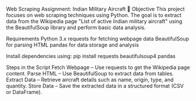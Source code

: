 Web Scraping Assignment: Indian Military Aircraft 🚀
Objective
This project focuses on web scraping techniques using Python. The goal is to extract data from the Wikipedia page "List of active Indian military aircraft" using the BeautifulSoup library and perform basic data analysis.

Requirements
Python 3.x
requests for fetching webpage data
BeautifulSoup for parsing HTML
pandas for data storage and analysis

Install dependencies using:
pip install requests beautifulsoup4 pandas

Steps in the Script
Fetch Webpage – Use requests to get the Wikipedia page content.
Parse HTML – Use BeautifulSoup to extract data from tables.
Extract Data – Retrieve aircraft details such as name, origin, type, and quantity.
Store Data – Save the extracted data in a structured format (CSV or DataFrame).
